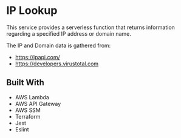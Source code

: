 # IP Lookup

This service provides a serverless function that returns information regarding a specified IP address or domain name. 

The IP and Domain data is gathered from: 
- https://ipapi.com/
- https://developers.virustotal.com

## Built With
- AWS Lambda
- AWS API Gateway
- AWS SSM
- Terraform 
- Jest
- Eslint
